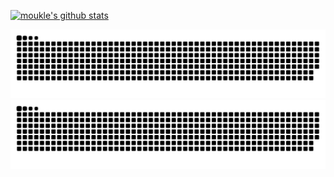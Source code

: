 [![moukle's github stats](https://github-readme-stats.vercel.app/api?username=moukle&include_all_commits=true&show_icons=true&hide_title=true&hide_border=true)](https://github.com/moukle)

![github contribution grid snake animation](https://raw.githubusercontent.com/platane/platane/output/github-contribution-grid-snake-dark.svg#gh-dark-mode-only)![github contribution grid snake animation](https://raw.githubusercontent.com/platane/platane/output/github-contribution-grid-snake.svg#gh-light-mode-only)
